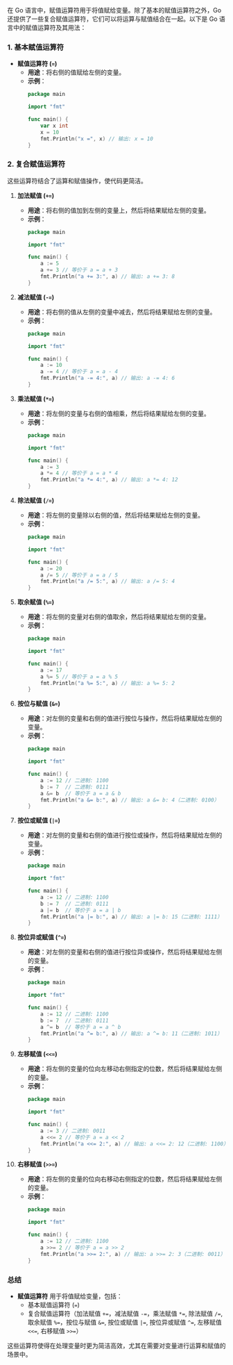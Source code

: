 在 Go 语言中，赋值运算符用于将值赋给变量。除了基本的赋值运算符之外，Go 还提供了一些复合赋值运算符，它们可以将运算与赋值结合在一起。以下是 Go 语言中的赋值运算符及其用法：

### 1. 基本赋值运算符

- **赋值运算符 (`=`)**
  - **用途**：将右侧的值赋给左侧的变量。
  - **示例**：
    ```go
    package main

    import "fmt"

    func main() {
        var x int
        x = 10
        fmt.Println("x =", x) // 输出: x = 10
    }
    ```

### 2. 复合赋值运算符

这些运算符结合了运算和赋值操作，使代码更简洁。

1. **加法赋值 (`+=`)**
   - **用途**：将右侧的值加到左侧的变量上，然后将结果赋给左侧的变量。
   - **示例**：
     ```go
     package main

     import "fmt"

     func main() {
         a := 5
         a += 3 // 等价于 a = a + 3
         fmt.Println("a += 3:", a) // 输出: a += 3: 8
     }
     ```

2. **减法赋值 (`-=`)**
   - **用途**：将右侧的值从左侧的变量中减去，然后将结果赋给左侧的变量。
   - **示例**：
     ```go
     package main

     import "fmt"

     func main() {
         a := 10
         a -= 4 // 等价于 a = a - 4
         fmt.Println("a -= 4:", a) // 输出: a -= 4: 6
     }
     ```

3. **乘法赋值 (`*=`)**
   - **用途**：将左侧的变量与右侧的值相乘，然后将结果赋给左侧的变量。
   - **示例**：
     ```go
     package main

     import "fmt"

     func main() {
         a := 3
         a *= 4 // 等价于 a = a * 4
         fmt.Println("a *= 4:", a) // 输出: a *= 4: 12
     }
     ```

4. **除法赋值 (`/=`)**
   - **用途**：将左侧的变量除以右侧的值，然后将结果赋给左侧的变量。
   - **示例**：
     ```go
     package main

     import "fmt"

     func main() {
         a := 20
         a /= 5 // 等价于 a = a / 5
         fmt.Println("a /= 5:", a) // 输出: a /= 5: 4
     }
     ```

5. **取余赋值 (`%=`)**
   - **用途**：将左侧的变量对右侧的值取余，然后将结果赋给左侧的变量。
   - **示例**：
     ```go
     package main

     import "fmt"

     func main() {
         a := 17
         a %= 5 // 等价于 a = a % 5
         fmt.Println("a %= 5:", a) // 输出: a %= 5: 2
     }
     ```

6. **按位与赋值 (`&=`)**
   - **用途**：对左侧的变量和右侧的值进行按位与操作，然后将结果赋给左侧的变量。
   - **示例**：
     ```go
     package main

     import "fmt"

     func main() {
         a := 12 // 二进制: 1100
         b := 7  // 二进制: 0111
         a &= b  // 等价于 a = a & b
         fmt.Println("a &= b:", a) // 输出: a &= b: 4（二进制: 0100）
     }
     ```

7. **按位或赋值 (`|=`)**
   - **用途**：对左侧的变量和右侧的值进行按位或操作，然后将结果赋给左侧的变量。
   - **示例**：
     ```go
     package main

     import "fmt"

     func main() {
         a := 12 // 二进制: 1100
         b := 7  // 二进制: 0111
         a |= b  // 等价于 a = a | b
         fmt.Println("a |= b:", a) // 输出: a |= b: 15（二进制: 1111）
     }
     ```

8. **按位异或赋值 (`^=`)**
   - **用途**：对左侧的变量和右侧的值进行按位异或操作，然后将结果赋给左侧的变量。
   - **示例**：
     ```go
     package main

     import "fmt"

     func main() {
         a := 12 // 二进制: 1100
         b := 7  // 二进制: 0111
         a ^= b  // 等价于 a = a ^ b
         fmt.Println("a ^= b:", a) // 输出: a ^= b: 11（二进制: 1011）
     }
     ```

9. **左移赋值 (`<<=`)**
   - **用途**：将左侧的变量的位向左移动右侧指定的位数，然后将结果赋给左侧的变量。
   - **示例**：
     ```go
     package main

     import "fmt"

     func main() {
         a := 3 // 二进制: 0011
         a <<= 2 // 等价于 a = a << 2
         fmt.Println("a <<= 2:", a) // 输出: a <<= 2: 12（二进制: 1100）
     }
     ```

10. **右移赋值 (`>>=`)**
    - **用途**：将左侧的变量的位向右移动右侧指定的位数，然后将结果赋给左侧的变量。
    - **示例**：
      ```go
      package main

      import "fmt"

      func main() {
          a := 12 // 二进制: 1100
          a >>= 2 // 等价于 a = a >> 2
          fmt.Println("a >>= 2:", a) // 输出: a >>= 2: 3（二进制: 0011）
      }
      ```

### 总结

- **赋值运算符** 用于将值赋给变量，包括：
  - 基本赋值运算符 (`=`)
  - 复合赋值运算符（加法赋值 `+=`，减法赋值 `-=`，乘法赋值 `*=`, 除法赋值 `/=`, 取余赋值 `%=`，按位与赋值 `&=`, 按位或赋值 `|=`, 按位异或赋值 `^=`, 左移赋值 `<<=`, 右移赋值 `>>=`）

这些运算符使得在处理变量时更为简洁高效，尤其在需要对变量进行运算和赋值的场景中。
